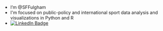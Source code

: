 - I’m @SFFulgham
- I'm focused on public-policy and international sport data analysis and visualizations in Python and R
- [![LinkedIn Badge](https://img.shields.io/badge/LinkedIn-Profile-informational?style=flat&logo=linkedin&logoColor=white&color=0D76A8)](https://www.linkedin.com/in/kevinfulgham/)

<!---
SFFulgham/SFFulgham is a ✨ special ✨ repository because its `README.md` (this file) appears on your GitHub profile.
You can click the Preview link to take a look at your changes.
--->

